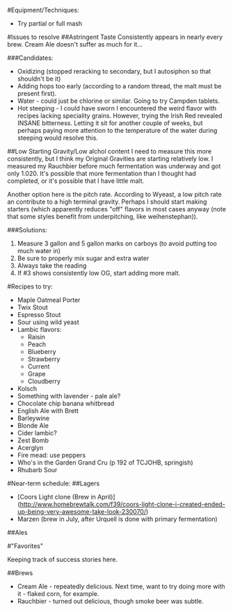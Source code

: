 #Equipment/Techniques:

- Try partial or full mash

#Issues to resolve
##Astringent Taste
Consistently appears in nearly every brew. Cream Ale doesn't suffer as much for it...

###Candidates:
* Oxidizing (stopped reracking to secondary, but I autosiphon so that shouldn't be it)
* Adding hops too early (according to a random thread, the malt must be present first).
* Water - could just be chlorine or similar. Going to try Campden tablets.
* Hot steeping - I could have sworn I encountered the weird flavor with recipes lacking speciality grains. However, trying the Irish Red revealed INSANE bitterness. Letting it sit for another couple of weeks, but perhaps paying more attention to the temperature of the water during steeping would resolve this.

##Low Starting Gravity/Low alchol content
I need to measure this more consistently, but I think my Original Gravities are starting relatively low. I measured my Rauchbier before much fermentation was underway and got only 1.020. It's possible that more fermentation than I thought had completed, or it's possible that I have little malt.

Another option here is the pitch rate. According to Wyeast, a low pitch rate an contribute to a high terminal gravity. Perhaps I should start making starters (which apparently reduces "off" flavors in most cases anyway (note that some styles benefit from underpitching, like weihenstephan)).

###Solutions:
1. Measure 3 gallon and 5 gallon marks on carboys (to avoid putting too much water in)
2. Be sure to properly mix sugar and extra water
3. Always take the reading
4. If #3 shows consistently low OG, start adding more malt.

#Recipes to try:

- Maple Oatmeal Porter
- Twix Stout
- Espresso Stout
- Sour using wild yeast
- Lambic flavors:
  - Raisin
  - Peach
  - Blueberry
  - Strawberry
  - Current
  - Grape
  - Cloudberry
- Kolsch
- Something with lavender - pale ale?
- Chocolate chip banana whitbread
- English Ale with Brett
- Barleywine
- Blonde Ale
- Cider lambic?
- Zest Bomb
- Acerglyn
- Fire mead: use peppers
- Who's in the Garden Grand Cru (p 192 of TCJOHB, springish)
- Rhubarb Sour

#Near-term schedule:
##Lagers
- [Coors Light clone (Brew in April)] (http://www.homebrewtalk.com/f39/coors-light-clone-i-created-ended-up-being-very-awesome-take-look-230070/)
- Marzen (brew in July, after Urquell is done with primary fermentation)

##Ales

#"Favorites"

Keeping track of success stories here.

##Brews
* Cream Ale - repeatedly delicious. Next time, want to try doing more with it - flaked corn, for example.
* Rauchbier - turned out delicious, though smoke beer was subtle.
